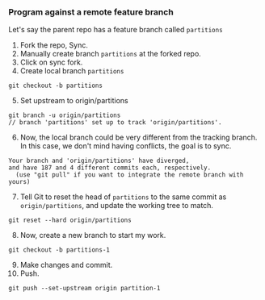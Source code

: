 ### Program against a remote feature branch

Let's say the parent repo has a feature branch called `partitions`

1. Fork the repo, Sync.
2. Manually create branch `partitions` at the forked repo.
3. Click on sync fork.
4. Create local branch `partitions`

```
git checkout -b partitions
```

5. Set upstream to origin/partitions

```
git branch -u origin/partitions
// branch 'partitions' set up to track 'origin/partitions'.
```

6. Now, the local branch could be very different from the tracking branch. In this case, we don't mind having conflicts, the goal is to sync.

```
Your branch and 'origin/partitions' have diverged,
and have 187 and 4 different commits each, respectively.
  (use "git pull" if you want to integrate the remote branch with yours)
```

7. Tell Git to reset the head of `partitions` to the same commit as `origin/partitions`, and update the working tree to match.

```
git reset --hard origin/partitions
```

8. Now, create a new branch to start my work.

```
git checkout -b partitions-1
```

9. Make changes and commit.
10. Push.

```
git push --set-upstream origin partition-1
```

